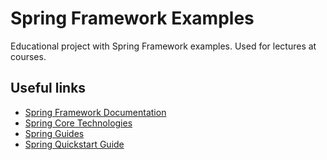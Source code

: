 # Spring Framework Examples
Educational project with Spring Framework examples. Used for lectures at courses.

## Useful links
- [Spring Framework Documentation](https://docs.spring.io/spring-framework/docs/current/reference/html/)
- [Spring Core Technologies](https://docs.spring.io/spring-framework/docs/current/reference/html/core.html)
- [Spring Guides](https://spring.io/guides)
- [Spring Quickstart Guide](https://spring.io/quickstart)